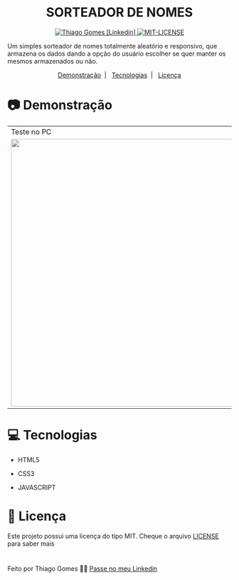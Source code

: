 <h1 align="center">
   SORTEADOR DE NOMES
</h1>

<p align="center">
   <a href="https://www.linkedin.com/in/thiago-gomes-165ab722b/" >
   <img alt="Thiago Gomes [Linkedin]" src="https://img.shields.io/badge/-ThiagoGomes-1E65CF?style=flat&logo=Linkedin&logoColor=white"/>
   </a>
   <a href="https://github.com/thgomes1/sorteador-de-nomes/blob/main/LICENSE" >
   <img alt="MIT-LICENSE" src="https://img.shields.io/github/license/thgomes1/sorteador-de-nomes?color=rgb%2830%2C%20101%2C%20207%29"/>
   </a>
</p>

<p>
Um simples sorteador de nomes totalmente aleatório e responsivo, que armazena os dados dando a opção do usuário escolher se quer manter os mesmos armazenados ou não.
</p>

<p align="center">
  <a href="#camera-demonstração">Demonstração</a>&nbsp;&nbsp;|&nbsp;&nbsp;
  <a href="#computer-tecnologias">Tecnologias</a>&nbsp;&nbsp;|&nbsp;&nbsp;
  <a href="#open_book-licença">Licença</a>
</p>

# :camera: Demonstração

<table>
 <tr>
   <td>Teste no PC</td>
   <td>Teste no MOBILE</td>
 </tr>
 <tr>
   <td><img src="https://user-images.githubusercontent.com/98625860/155639710-3bf34548-8304-4381-97fa-a77429d24400.gif" width="600px"></td>
   <td><img src="https://user-images.githubusercontent.com/98625860/155640013-4e21c0c3-5ae3-446a-adca-df71dd959947.gif" width="400px"></td>
 </tr>
</table>

# :computer: Tecnologias

-   <p>HTML5</p>
-   <p>CSS3</p>
-   <p>JAVASCRIPT</p>

# :open_book: Licença

Este projeto possui uma licença do tipo MIT. Cheque o arquivo [LICENSE](https://github.com/thgomes1/sorteador-de-nomes/blob/main/LICENSE) para saber mais

#

Feito por Thiago Gomes 🧑‍💻 [Passe no meu Linkedin](https://www.linkedin.com/in/thiago-gomes-165ab722b/)
